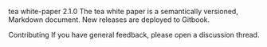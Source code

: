 tea white-paper 2.1.0
The tea white paper is a semantically versioned, Markdown document. New releases are deployed to Gitbook.

Contributing
If you have general feedback, please open a discussion thread.